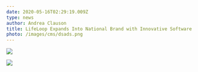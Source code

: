 ```yaml
---
date: 2020-05-16T02:29:19.009Z
type: news
author: Andrea Clauson
title: LifeLoop Expands Into National Brand with Innovative Software
photo: /images/cms/dsads.png
---
```

![](/images/cms/mbj-article-andrea-amy-1.png)

![](/images/cms/mbj-article-andrea-amy-2.png)
